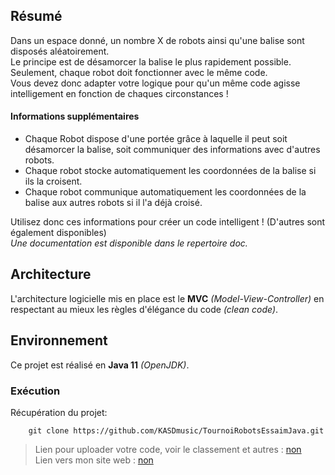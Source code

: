 ## Résumé

Dans un espace donné, un nombre X de robots ainsi qu'une balise sont disposés aléatoirement.  
Le principe est de désamorcer la balise le plus rapidement possible.  
Seulement, chaque robot doit fonctionner avec le même code.  
Vous devez donc adapter votre logique pour qu'un même code agisse intelligement en fonction de chaques circonstances !  

#### Informations supplémentaires

* Chaque Robot dispose d'une portée grâce à laquelle il peut soit désamorcer la balise, soit communiquer des informations avec d'autres robots.
* Chaque robot stocke automatiquement les coordonnées de la balise si ils la croisent.
* Chaque robot communique automatiquement les coordonnées de la balise aux autres robots si il l'a déjà croisé.

Utilisez donc ces informations pour créer un code intelligent ! (D'autres sont également disponibles)  
*Une documentation est disponible dans le repertoire doc.*

## Architecture

L'architecture logicielle mis en place est le **MVC** *(Model-View-Controller)* en respectant au mieux les règles d'élégance du code *(clean code)*.

## Environnement

Ce projet est réalisé en **Java 11** *(OpenJDK)*.

### Exécution

Récupération du projet:
~~~
    git clone https://github.com/KASDmusic/TournoiRobotsEssaimJava.git
~~~

> Lien pour uploader votre code, voir le classement et autres : [non](https://google.com)  
> Lien vers mon site web : [non](https://google.com)  
